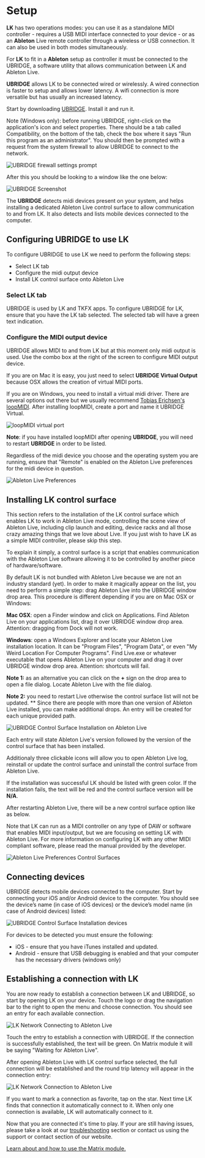 # Setup

**LK** has two operations modes: you can use it as a standalone MIDI controller - requires a USB MIDI interface connected to your device - or as an **Ableton** Live remote controller through a wireless or USB connection. It can also be used in both modes simultaneously.

For **LK** to fit in a **Ableton** setup as controller it must be connected to the UBRIDGE, a software utility that allows communication between LK and Ableton Live.

**UBRIDGE** allows LK to be connected wired or wirelessly. A wired connection is faster to setup and allows lower latency. A wifi connection is more versatile but has usually an increased latency.

Start by downloading [UBRIDGE](https://www.imaginando.pt/products/ubridge/downloads). Install it and run it.

Note \(Windows only\): before running UBRIDGE, right-click on the application's icon and select properties. There should be a tab called Compatibility, on the bottom of the tab, check the box where it says "Run this program as an administrator". You should then be prompted with a request from the system firewall to allow UBRIDGE to connect to the network.

![UBRIDGE firewall settings prompt](https://www.imaginando.pt/images/products/lk/help/setup/firewall.png)

After this you should be looking to a window like the one below:

![UBRIDGE Screenshot](https://www.imaginando.pt/images/products/lk/help/setup/ubridge.jpg)

The **UBRIDGE** detects midi devices present on your system, and helps installing a dedicated Ableton Live control surface to allow communication to and from LK. It also detects and lists mobile devices connected to the computer.

## Configuring UBRIDGE to use LK

To configure UBRIDGE to use LK we need to perform the following steps:

- Select LK tab
- Configure the midi output device
- Install LK control surface onto Ableton Live

### Select LK tab

UBRIDGE is used by LK and TKFX apps. To configure UBRIDGE for LK, ensure that you have the LK tab selected. The selected tab will have a green text indication.

### Configure the MIDI output device

UBRIDGE allows MIDI to and from LK but at this moment only midi output is used. Use the combo box at the right of the screen to configure MIDI output device.

If you are on Mac it is easy, you just need to select **UBRIDGE Virtual Output** because OSX allows the creation of virtual MIDI ports.

If you are on Windows, you need to install a virtual midi driver. There are several options out there but we usually recommend [Tobias Erichsen's loopMIDI](https://www.tobias-erichsen.de/software/loopmidi.html). After installing loopMIDI, create a port and name it UBRIDGE Virtual.

![loopMIDI virtual port](https://www.imaginando.pt/images/products/ubridge/help/loopmidi.png)

**Note**: if you have installed loopMIDI after opening **UBRIDGE**, you will need to restart **UBRIDGE** in order to be listed.

Regardless of the midi device you choose and the operating system you are running, ensure that "Remote" is enabled on the Ableton Live preferences for the midi device in question.

![Ableton Live Preferences](https://www.imaginando.pt/images/products/lk/help/setup/ableton-live-preferences-midi.png)

## Installing LK control surface

This section refers to the installation of the LK control surface which enables LK to work in Ableton Live mode, controlling the scene view of Ableton Live, including clip launch and editing, device racks and all those crazy amazing things that we love about Live. If you just wish to have LK as a simple MIDI controller, please skip this step.

To explain it simply, a control surface is a script that enables communication with the Ableton Live software allowing it to be controlled by another piece of hardware/software.

By default LK is not bundled with Ableton Live because we are not an industry standard \(yet\). In order to make it magically appear on the list, you need to perform a simple step: drag Ableton Live into the UBRIDGE window drop area. This procedure is different depending if you are on Mac OSX or Windows:

**Mac OSX**: open a Finder window and click on Applications. Find Ableton Live on your applications list, drag it over UBRIDGE window drop area. Attention: dragging from Dock will not work.

**Windows**: open a Windows Explorer and locate your Ableton Live installation location. It can be "Program Files", "Program Data", or even "My Weird Location For Computer Programs". Find Live.exe or whatever executable that opens Ableton Live on your computer and drag it over UBRIDGE window drop area. Attention: shortcuts will fail.

**Note 1:** as an alternative you can click on the **+** sign on the drop area to open a file dialog. Locate Ableton Live with the file dialog.

**Note 2:** you need to restart Live otherwise the control surface list will not be updated.
\*\*
Since there are people with more than one version of Ableton Live installed, you can make additional drops. An entry will be created for each unique provided path.

![UBRIDGE Control Surface Installation on Ableton Live](https://www.imaginando.pt/images/products/lk/help/setup/ubridge-window-drop-area.png)

Each entry will state Ableton Live's version followed by the version of the control surface that has been installed.

Additionaly three clickable icons will allow you to open Ableton Live log, reinstall or update the control surface and uninstall the control surface from Ableton Live.

If the installation was successful LK should be listed with green color. If the installation fails, the text will be red and the control surface version will be **N/A**.

After restarting Ableton Live, there will be a new control surface option like as below.

Note that LK can run as a MIDI controller on any type of DAW or software that enables MIDI input/output, but we are focusing on setting LK with Ableton Live. For more information on configuring LK with any other MIDI compliant software, please read the manual provided by the developer.

![Ableton Live Preferences Control Surfaces](https://www.imaginando.pt/images/products/lk/help/setup/ableton-live-preferences-control-surfaces.png)

## Connecting devices

UBRIDGE detects mobile devices connected to the computer. Start by connecting your iOS and/or Android device to the computer. You should see the device’s name \(in case of iOS devices\) or the device’s model name \(in case of Android devices\) listed:

![UBRIDGE Control Surface Installation devices](https://www.imaginando.pt/images/products/lk/help/setup/ubridge-devices.png)

For devices to be detected you must ensure the following:

- iOS - ensure that you have iTunes installed and updated.
- Android - ensure that USB debugging is enabled and that your computer has the necessary drivers \(windows only\)

## Establishing a connection with LK

You are now ready to establish a connection between LK and UBRIDGE, so start by opening LK on your device. Touch the logo or drag the navigation bar to the right to open the menu and choose connection. You should see an entry for each available connection.

![LK Network Connecting to Ableton Live](https://www.imaginando.pt/images/products/lk/help/setup/lk-connected-to-ubridge.png)

Touch the entry to establish a connection with UBRIDGE. If the connection is successfully established, the text will be green. On Matrix module it will be saying "Waiting for Ableton Live".

After opening Ableton Live with LK control surface selected, the full connection will be established and the round trip latency will appear in the connection entry:

![LK Network Connection to Ableton Live](https://www.imaginando.pt/images/products/lk/help/setup/lk-connected-to-live.png)

If you want to mark a connection as favorite, tap on the star. Next time LK finds that connection it automatically connect to it. When only one connection is available, LK will automatically connect to it.

Now that you are connected it's time to play. If your are still having issues, please take a look at our [troubleshooting](troubleshooting) section or contact us using the support or contact section of our website.

[Learn about and how to use the Matrix module.](matrix)
